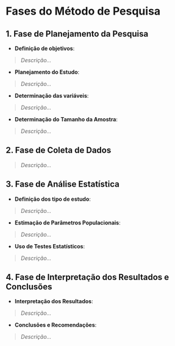 # Fases do Método de Pesquisa

## 1. Fase de Planejamento da Pesquisa

- **Definição de objetivos**: 
<blockquote>
<p>
<em>Descrição...</em>
</p>
</blockquote>

- **Planejamento do Estudo**: 
<blockquote>
<p>
<em>Descrição...</em>
</p>
</blockquote>

- **Determinação das variáveis**: 
<blockquote>
<p>
<em>Descrição...</em>
</p>
</blockquote>

- **Determinação do Tamanho da Amostra**:
<blockquote>
<p>
<em>Descrição...</em>
</p>
</blockquote>

## 2. Fase de Coleta de Dados
<blockquote>
<p>
<em>Descrição...</em>
</p>
</blockquote>


## 3. Fase de Análise Estatística

- **Definição dos tipo de estudo**:
<blockquote>
<p>
<em>Descrição...</em>
</p>
</blockquote>

- **Estimação de Parâmetros Populacionais**:
<blockquote>
<p>
<em>Descrição...</em>
</p>
</blockquote>

- **Uso de Testes Estatísticos**: 
<blockquote>
<p>
<em>Descrição...</em>
</p>
</blockquote>


## 4. Fase de Interpretação dos Resultados e Conclusões

- **Interpretação dos Resultados**: 
<blockquote>
<p>
<em>Descrição...</em>
</p>
</blockquote>

- **Conclusões e Recomendações**: 
<blockquote>
<p>
<em>Descrição...</em>
</p>
</blockquote>